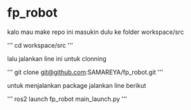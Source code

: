 # fp_robot

kalo mau make repo ini masukin dulu ke folder workspace/src 

''' cd workspace/src '''

lalu jalankan line ini untuk clonning 

''' git clone git@github.com:SAMAREYA/fp_robot.git '''

untuk menjalankan package jalankan line berikut 

''' ros2 launch fp_robot main_launch.py '''





